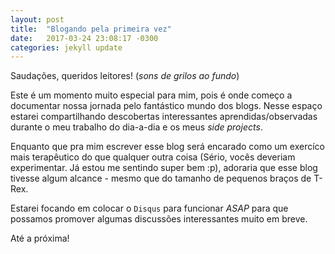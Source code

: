 ```yaml
---
layout: post
title:  "Blogando pela primeira vez"
date:   2017-03-24 23:08:17 -0300
categories: jekyll update
---
```

Saudações, queridos leitores! (_sons de grilos ao fundo_)

Este é um momento muito especial para mim, pois é onde começo a documentar nossa jornada pelo fantástico mundo dos blogs. Nesse espaço estarei compartilhando descobertas interessantes aprendidas/observadas durante o meu trabalho do dia-a-dia e os meus _side projects_.

Enquanto que pra mim escrever esse blog será encarado como um exercíco mais terapêutico do que qualquer outra coisa (Sério, vocês deveriam experimentar. Já estou me sentindo super bem :p), adoraria que esse blog tivesse algum alcance - mesmo que do tamanho de pequenos braços de T-Rex.

Estarei focando em colocar o `Disqus` para funcionar _ASAP_ para que possamos promover algumas discussões interessantes muito em breve.

Até a próxima!
